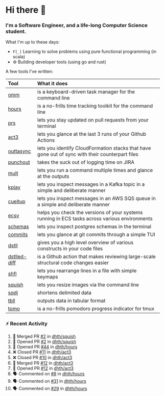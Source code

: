 Hi there 👋
===

### I'm a Software Engineer, and a life-long Computer Science student.


What I'm up to these days:

- `F[_]` Learning to solve problems using pure functional programming (in scala)
- ⚙️ Building developer tools (using go and rust)

A few tools I've written:

| Tool                                                        | What it does                                                                                    |
|:------------------------------------------------------------|:------------------------------------------------------------------------------------------------|
| [omm](https://github.com/dhth/omm)                          | is a keyboard-driven task manager for the command line                                          |
| [hours](https://github.com/dhth/hours)                      | is a no-frills time tracking toolkit for the command line                                       |
| [prs](https://github.com/dhth/prs)                          | lets you stay updated on pull requests from your terminal                                       |
| [act3](https://github.com/dhth/act3)                        | lets you glance at the last 3 runs of your Github Actions                                       |
| [outtasync](https://github.com/dhth/outtasync)              | lets you identify CloudFormation stacks that have gone out of sync with their counterpart files |
| [punchout](https://github.com/dhth/punchout)                | takes the suck out of logging time on JIRA                                                      |
| [mult](https://github.com/dhth/mult)                        | lets you run a command multiple times and glance at the outputs                                 |
| [kplay](https://github.com/dhth/kplay)                      | lets you inspect messages in a Kafka topic in a simple and deliberate manner                    |
| [cueitup](https://github.com/dhth/cueitup)                  | lets you inspect messages in an AWS SQS queue in a simple and deliberate manner                 |
| [ecsv](https://github.com/dhth/ecsv)                        | helps you check the versions of your systems running in ECS tasks across various environments   |
| [schemas](https://github.com/dhth/schemas)                  | lets you inspect postgres schemas in the terminal                                               |
| [commits](https://github.com/dhth/commits)                  | lets you glance at git commits through a simple TUI                                             |
| [dstll](https://github.com/dhth/dstll)                      | gives you a high level overview of various constructs in your code files                        |
| [dstlled-diff](https://github.com/dhth/dstlled-diff-action) | is a Github action that makes reviewing large-scale structural code changes easier              |
| [shfl](https://github.com/dhth/shfl)                        | lets you rearrange lines in a file with simple keymaps                                          |
| [squish](https://github.com/dhth/squish)                    | lets you resize images via the command line                                                     |
| [sqdj](https://github.com/dhth/sqdj)                        | shortens delimited data                                                                         |
| [tbll](https://github.com/dhth/tbll)                        | outputs data in tabular format                                                                  |
| [tomo](https://github.com/dhth/tomo)                        | is a no-frills pomodoro progress indicator for tmux                                             |

### :zap: Recent Activity

<!--START_SECTION:activity-->
1. 🎉 Merged PR [#2](https://github.com/dhth/squish/pull/2) in [dhth/squish](https://github.com/dhth/squish)
2. 💪 Opened PR [#2](https://github.com/dhth/squish/pull/2) in [dhth/squish](https://github.com/dhth/squish)
3. 💪 Opened PR [#44](https://github.com/dhth/hours/pull/44) in [dhth/hours](https://github.com/dhth/hours)
4. ❌ Closed PR [#11](https://github.com/dhth/act3/pull/11) in [dhth/act3](https://github.com/dhth/act3)
5. ❌ Closed PR [#10](https://github.com/dhth/act3/pull/10) in [dhth/act3](https://github.com/dhth/act3)
6. 🎉 Merged PR [#12](https://github.com/dhth/act3/pull/12) in [dhth/act3](https://github.com/dhth/act3)
7. 💪 Opened PR [#12](https://github.com/dhth/act3/pull/12) in [dhth/act3](https://github.com/dhth/act3)
8. 🗣 Commented on [#8](https://github.com/dhth/hours/issues/8#issuecomment-2600847302) in [dhth/hours](https://github.com/dhth/hours)
9. 🗣 Commented on [#31](https://github.com/dhth/hours/issues/31#issuecomment-2600847034) in [dhth/hours](https://github.com/dhth/hours)
10. 🗣 Commented on [#29](https://github.com/dhth/hours/issues/29#issuecomment-2600846782) in [dhth/hours](https://github.com/dhth/hours)
<!--END_SECTION:activity-->
